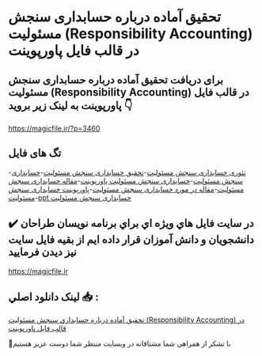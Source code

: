 # تحقیق آماده درباره حسابداری سنجش مسئولیت (Responsibility Accounting) در قالب فایل پاورپوینت

## برای دریافت تحقیق آماده درباره حسابداری سنجش مسئولیت (Responsibility Accounting) در قالب فایل پاورپوینت به لینک زیر بروید 👇

https://magicfile.ir/?p=3460

## تگ های فایل

-[تئوری حسابداری سنجش مسئولیت](https://magicfile.ir/product/%d8%aa%d8%ad%d9%82%db%8c%d9%82-%d8%ad%d8%b3%d8%a7%d8%a8%d8%af%d8%a7%d8%b1%db%8c-%d8%b3%d9%86%d8%ac%d8%b4-%d9%85%d8%b3%d8%a6%d9%88%d9%84%db%8c%d8%aa-%d9%be%d8%a7%d9%88%d8%b1%d9%be%d9%88%db%8c%d9%86%d8%aa/)-[تحقیق حسابداری سنجش مسئولیت](https://magicfile.ir/product/%d8%aa%d8%ad%d9%82%db%8c%d9%82-%d8%ad%d8%b3%d8%a7%d8%a8%d8%af%d8%a7%d8%b1%db%8c-%d8%b3%d9%86%d8%ac%d8%b4-%d9%85%d8%b3%d8%a6%d9%88%d9%84%db%8c%d8%aa-%d9%be%d8%a7%d9%88%d8%b1%d9%be%d9%88%db%8c%d9%86%d8%aa/)-[حسابداری سنجش مسئولیت](https://magicfile.ir/product/%d8%aa%d8%ad%d9%82%db%8c%d9%82-%d8%ad%d8%b3%d8%a7%d8%a8%d8%af%d8%a7%d8%b1%db%8c-%d8%b3%d9%86%d8%ac%d8%b4-%d9%85%d8%b3%d8%a6%d9%88%d9%84%db%8c%d8%aa-%d9%be%d8%a7%d9%88%d8%b1%d9%be%d9%88%db%8c%d9%86%d8%aa/)-[حسابداری سنجش مسئولیت پاورپوینت](https://magicfile.ir/product/%d8%aa%d8%ad%d9%82%db%8c%d9%82-%d8%ad%d8%b3%d8%a7%d8%a8%d8%af%d8%a7%d8%b1%db%8c-%d8%b3%d9%86%d8%ac%d8%b4-%d9%85%d8%b3%d8%a6%d9%88%d9%84%db%8c%d8%aa-%d9%be%d8%a7%d9%88%d8%b1%d9%be%d9%88%db%8c%d9%86%d8%aa/)-[مقاله حسابداری سنجش مسئولیت](https://magicfile.ir/product/%d8%aa%d8%ad%d9%82%db%8c%d9%82-%d8%ad%d8%b3%d8%a7%d8%a8%d8%af%d8%a7%d8%b1%db%8c-%d8%b3%d9%86%d8%ac%d8%b4-%d9%85%d8%b3%d8%a6%d9%88%d9%84%db%8c%d8%aa-%d9%be%d8%a7%d9%88%d8%b1%d9%be%d9%88%db%8c%d9%86%d8%aa/)-[مقاله در مورد حسابداری سنجش مسئولیت](https://magicfile.ir/product/%d8%aa%d8%ad%d9%82%db%8c%d9%82-%d8%ad%d8%b3%d8%a7%d8%a8%d8%af%d8%a7%d8%b1%db%8c-%d8%b3%d9%86%d8%ac%d8%b4-%d9%85%d8%b3%d8%a6%d9%88%d9%84%db%8c%d8%aa-%d9%be%d8%a7%d9%88%d8%b1%d9%be%d9%88%db%8c%d9%86%d8%aa/)-[پاورپوینت حسابداری سنجش مسئولیت](https://magicfile.ir/product/%d8%aa%d8%ad%d9%82%db%8c%d9%82-%d8%ad%d8%b3%d8%a7%d8%a8%d8%af%d8%a7%d8%b1%db%8c-%d8%b3%d9%86%d8%ac%d8%b4-%d9%85%d8%b3%d8%a6%d9%88%d9%84%db%8c%d8%aa-%d9%be%d8%a7%d9%88%d8%b1%d9%be%d9%88%db%8c%d9%86%d8%aa/)-[ppt حسابداری سنجش مسئولیت](https://magicfile.ir/product/%d8%aa%d8%ad%d9%82%db%8c%d9%82-%d8%ad%d8%b3%d8%a7%d8%a8%d8%af%d8%a7%d8%b1%db%8c-%d8%b3%d9%86%d8%ac%d8%b4-%d9%85%d8%b3%d8%a6%d9%88%d9%84%db%8c%d8%aa-%d9%be%d8%a7%d9%88%d8%b1%d9%be%d9%88%db%8c%d9%86%d8%aa/)

## ✔️ در سايت فايل هاي ويژه اي براي برنامه نويسان طراحان دانشجويان و دانش آموزان قرار داده ايم از بقيه فايل سايت نيز ديدن فرماييد

https://magicfile.ir


## لينک دانلود اصلي 📥 :

[تحقیق آماده درباره حسابداری سنجش مسئولیت (Responsibility Accounting) در قالب فایل پاورپوینت](https://magicfile.ir/product/%d8%aa%d8%ad%d9%82%db%8c%d9%82-%d8%ad%d8%b3%d8%a7%d8%a8%d8%af%d8%a7%d8%b1%db%8c-%d8%b3%d9%86%d8%ac%d8%b4-%d9%85%d8%b3%d8%a6%d9%88%d9%84%db%8c%d8%aa-%d9%be%d8%a7%d9%88%d8%b1%d9%be%d9%88%db%8c%d9%86%d8%aa/) 


🙏با تشکر از همراهي شما مشتاقانه در وبسایت منتظر شما دوست عزیز هستیم

